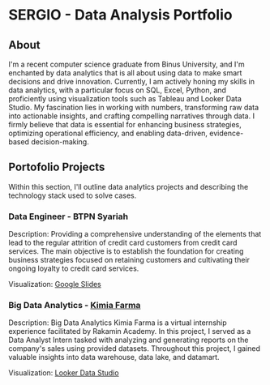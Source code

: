# SERGIO - Data Analysis Portfolio
## About
I'm a recent computer science graduate from Binus University, and I'm enchanted by data analytics that is all about using data to make smart decisions and drive innovation. Currently, I am actively honing my skills in data analytics, with a particular focus on SQL, Excel, Python, and proficiently using visualization tools such as Tableau and Looker Data Studio. My fascination lies in working with numbers, transforming raw data into actionable insights, and crafting compelling narratives through data. I firmly believe that data is essential for enhancing business strategies, optimizing operational efficiency, and enabling data-driven, evidence-based decision-making.

## Portofolio Projects
Within this section, I'll outline data analytics projects and describing the technology stack used to solve cases.

### Data Engineer - BTPN Syariah
Description: Providing a comprehensive understanding of the elements that lead to the regular attrition of credit card customers from credit card services. The main objective is to establish the foundation for creating business strategies focused on retaining customers and cultivating their ongoing loyalty to credit card services.

Visualization: [Google Slides](https://docs.google.com/presentation/d/1YCw3hoYsnySL7Tm59vRzfMVKu7C7_AsDB7WGpSSV7dI/edit?usp=drive_link)

### Big Data Analytics - [Kimia Farma](https://github.com/sergiolhx/kimia-farma-sales-dashboard)
Description: Big Data Analytics Kimia Farma is a virtual internship experience facilitated by Rakamin Academy. In this project, I served as a Data Analyst Intern tasked with analyzing and generating reports on the company's sales using provided datasets. Throughout this project, I gained valuable insights into data warehouse, data lake, and datamart.

Visualization: [Looker Data Studio](https://lookerstudio.google.com/reporting/5fd77f0b-6fe6-4344-ad6d-8e54f86fd09f)
